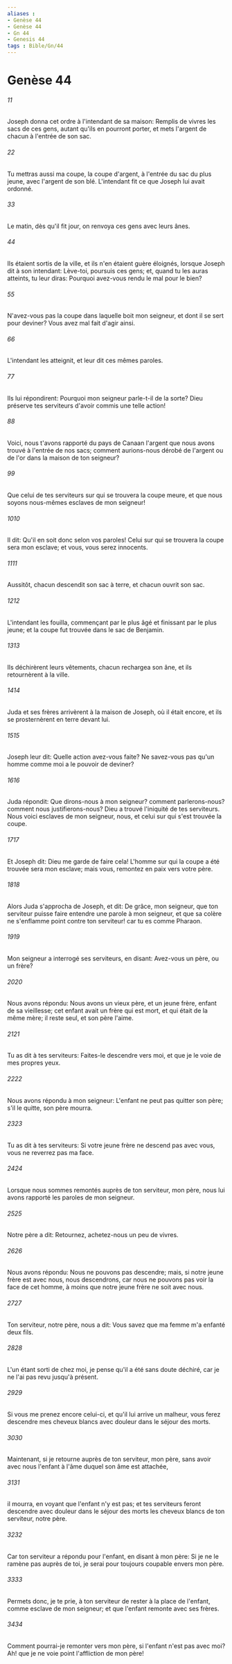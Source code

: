 ```yaml
---
aliases : 
- Genèse 44
- Genèse 44
- Gn 44
- Genesis 44
tags : Bible/Gn/44
---
```


# Genèse 44

###### 11
Joseph donna cet ordre à l'intendant de sa maison: Remplis de vivres les sacs de ces gens, autant qu'ils en pourront porter, et mets l'argent de chacun à l'entrée de son sac.
###### 22
Tu mettras aussi ma coupe, la coupe d'argent, à l'entrée du sac du plus jeune, avec l'argent de son blé. L'intendant fit ce que Joseph lui avait ordonné.
###### 33
Le matin, dès qu'il fit jour, on renvoya ces gens avec leurs ânes.
###### 44
Ils étaient sortis de la ville, et ils n'en étaient guère éloignés, lorsque Joseph dit à son intendant: Lève-toi, poursuis ces gens; et, quand tu les auras atteints, tu leur diras: Pourquoi avez-vous rendu le mal pour le bien?
###### 55
N'avez-vous pas la coupe dans laquelle boit mon seigneur, et dont il se sert pour deviner? Vous avez mal fait d'agir ainsi.
###### 66
L'intendant les atteignit, et leur dit ces mêmes paroles.
###### 77
Ils lui répondirent: Pourquoi mon seigneur parle-t-il de la sorte? Dieu préserve tes serviteurs d'avoir commis une telle action!
###### 88
Voici, nous t'avons rapporté du pays de Canaan l'argent que nous avons trouvé à l'entrée de nos sacs; comment aurions-nous dérobé de l'argent ou de l'or dans la maison de ton seigneur?
###### 99
Que celui de tes serviteurs sur qui se trouvera la coupe meure, et que nous soyons nous-mêmes esclaves de mon seigneur!
###### 1010
Il dit: Qu'il en soit donc selon vos paroles! Celui sur qui se trouvera la coupe sera mon esclave; et vous, vous serez innocents.
###### 1111
Aussitôt, chacun descendit son sac à terre, et chacun ouvrit son sac.
###### 1212
L'intendant les fouilla, commençant par le plus âgé et finissant par le plus jeune; et la coupe fut trouvée dans le sac de Benjamin.
###### 1313
Ils déchirèrent leurs vêtements, chacun rechargea son âne, et ils retournèrent à la ville.
###### 1414
Juda et ses frères arrivèrent à la maison de Joseph, où il était encore, et ils se prosternèrent en terre devant lui.
###### 1515
Joseph leur dit: Quelle action avez-vous faite? Ne savez-vous pas qu'un homme comme moi a le pouvoir de deviner?
###### 1616
Juda répondit: Que dirons-nous à mon seigneur? comment parlerons-nous? comment nous justifierons-nous? Dieu a trouvé l'iniquité de tes serviteurs. Nous voici esclaves de mon seigneur, nous, et celui sur qui s'est trouvée la coupe.
###### 1717
Et Joseph dit: Dieu me garde de faire cela! L'homme sur qui la coupe a été trouvée sera mon esclave; mais vous, remontez en paix vers votre père.
###### 1818
Alors Juda s'approcha de Joseph, et dit: De grâce, mon seigneur, que ton serviteur puisse faire entendre une parole à mon seigneur, et que sa colère ne s'enflamme point contre ton serviteur! car tu es comme Pharaon.
###### 1919
Mon seigneur a interrogé ses serviteurs, en disant: Avez-vous un père, ou un frère?
###### 2020
Nous avons répondu: Nous avons un vieux père, et un jeune frère, enfant de sa vieillesse; cet enfant avait un frère qui est mort, et qui était de la même mère; il reste seul, et son père l'aime.
###### 2121
Tu as dit à tes serviteurs: Faites-le descendre vers moi, et que je le voie de mes propres yeux.
###### 2222
Nous avons répondu à mon seigneur: L'enfant ne peut pas quitter son père; s'il le quitte, son père mourra.
###### 2323
Tu as dit à tes serviteurs: Si votre jeune frère ne descend pas avec vous, vous ne reverrez pas ma face.
###### 2424
Lorsque nous sommes remontés auprès de ton serviteur, mon père, nous lui avons rapporté les paroles de mon seigneur.
###### 2525
Notre père a dit: Retournez, achetez-nous un peu de vivres.
###### 2626
Nous avons répondu: Nous ne pouvons pas descendre; mais, si notre jeune frère est avec nous, nous descendrons, car nous ne pouvons pas voir la face de cet homme, à moins que notre jeune frère ne soit avec nous.
###### 2727
Ton serviteur, notre père, nous a dit: Vous savez que ma femme m'a enfanté deux fils.
###### 2828
L'un étant sorti de chez moi, je pense qu'il a été sans doute déchiré, car je ne l'ai pas revu jusqu'à présent.
###### 2929
Si vous me prenez encore celui-ci, et qu'il lui arrive un malheur, vous ferez descendre mes cheveux blancs avec douleur dans le séjour des morts.
###### 3030
Maintenant, si je retourne auprès de ton serviteur, mon père, sans avoir avec nous l'enfant à l'âme duquel son âme est attachée,
###### 3131
il mourra, en voyant que l'enfant n'y est pas; et tes serviteurs feront descendre avec douleur dans le séjour des morts les cheveux blancs de ton serviteur, notre père.
###### 3232
Car ton serviteur a répondu pour l'enfant, en disant à mon père: Si je ne le ramène pas auprès de toi, je serai pour toujours coupable envers mon père.
###### 3333
Permets donc, je te prie, à ton serviteur de rester à la place de l'enfant, comme esclave de mon seigneur; et que l'enfant remonte avec ses frères.
###### 3434
Comment pourrai-je remonter vers mon père, si l'enfant n'est pas avec moi? Ah! que je ne voie point l'affliction de mon père!
